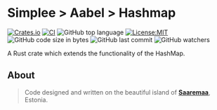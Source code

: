 # Simplee > Aabel > Hashmap

[![Crates.io][crates-badge]][crates-url]
[![CI][ci-badge]][ci-url]
![GitHub top language][lang-badge]
[![License:MIT][license-badge]][license-url]
![GitHub code size in bytes][size-badge]
![GitHub last commit][last-commit-badge]
![GitHub watchers][watchers-badge]

A Rust crate which extends the functionality of the HashMap.

## About
> Code designed and written on the beautiful island of [**Saaremaa**][estonia], Estonia.

[crates-badge]: https://img.shields.io/crates/v/aabel-hashmap-rs.svg
[crates-url]: https://crates.io/crates/aabel-hashmap-rs
[ci-badge]: https://github.com/veminovici/aabel-hashmap-rs/actions/workflows/ci.yml/badge.svg?branch=main
[ci-url]: https://github.com/veminovici/aabel-hashmap-rs/actions/workflows/ci.yml
[lang-badge]: https://img.shields.io/github/languages/top/veminovici/aabel-hashmap-rs
[license-badge]: https://img.shields.io/badge/License-MIT-yellow.svg
[license-url]: https://opensource.org/licenses/MIT
[size-badge]: https://img.shields.io/github/languages/code-size/veminovici/aabel-hashmap-rs
[last-commit-badge]: https://img.shields.io/github/last-commit/veminovici/aabel-hashmap-rs
[watchers-badge]: https://img.shields.io/github/watchers/veminovici/aabel-hashmap-rs
[estonia]: https://goo.gl/maps/DmB9ewY2R3sPGFnTA